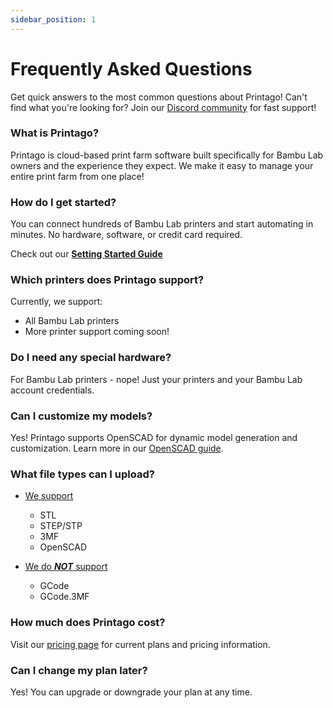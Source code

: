 ```yaml
---
sidebar_position: 1
---
```


# Frequently Asked Questions

Get quick answers to the most common questions about Printago! Can't find what you're looking for? Join our [Discord community](https://discord.gg/RCFA2u99De) for fast support!

### What is Printago?
Printago is cloud-based print farm software built specifically for Bambu Lab owners and the experience they expect. We make it easy to manage your entire print farm from one place!

### How do I get started?
You can connect hundreds of Bambu Lab printers and start automating in minutes.  No hardware, software, or credit card required.  

Check out our **[Setting Started Guide](../getting-started/quick-setup.mdx)**

### Which printers does Printago support?
Currently, we support:
- All Bambu Lab printers
- More printer support coming soon!

### Do I need any special hardware?
For Bambu Lab printers - nope! Just your printers and your Bambu Lab account credentials.

### Can I customize my models?
Yes! Printago supports OpenSCAD for dynamic model generation and customization. Learn more in our [OpenSCAD guide](../core-features/file-management/openscad).

### What file types can I upload?

- [We support](../core-features/file-management/01-supported-files.md)
    - STL 
    - STEP/STP 
    - 3MF 
    - OpenSCAD 

 - [We do ***NOT*** support](../core-features/file-management/01-supported-files.md)
    - GCode 
    - GCode.3MF

### How much does Printago cost?
Visit our [pricing page](https://printago.io/pricing) for current plans and pricing information.

### Can I change my plan later?
Yes! You can upgrade or downgrade your plan at any time.
